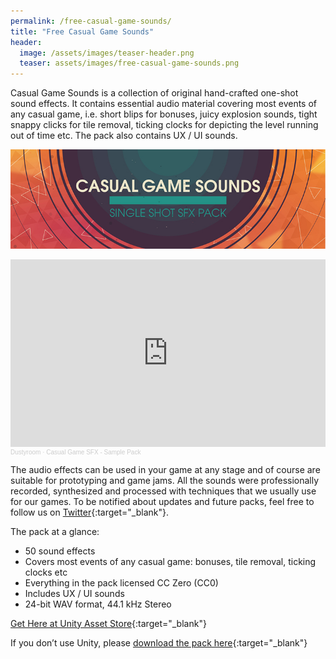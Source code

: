```yaml
---
permalink: /free-casual-game-sounds/
title: "Free Casual Game Sounds"
header:
  image: /assets/images/teaser-header.png
  teaser: assets/images/free-casual-game-sounds.png
---
```


Casual Game Sounds is a collection of original hand-crafted one-shot sound effects. It contains essential audio material covering most events of any casual game, i.e. short blips for bonuses, juicy explosion sounds, tight snappy clicks for tile removal, ticking clocks for depicting the level running out of time etc. The pack also contains UX / UI sounds.


![](/assets/images/fcgs-feat.jpg)

<iframe width="100%" height="300" scrolling="no" frameborder="no" allow="autoplay" src="https://w.soundcloud.com/player/?url=https%3A//api.soundcloud.com/tracks/176207859&color=%23ff5500&auto_play=false&hide_related=false&show_comments=true&show_user=true&show_reposts=false&show_teaser=true&visual=true"></iframe><div style="font-size: 10px; color: #cccccc;line-break: anywhere;word-break: normal;overflow: hidden;white-space: nowrap;text-overflow: ellipsis; font-family: Interstate,Lucida Grande,Lucida Sans Unicode,Lucida Sans,Garuda,Verdana,Tahoma,sans-serif;font-weight: 100;"><a href="https://soundcloud.com/dstrm" title="Dustyroom" target="_blank" style="color: #cccccc; text-decoration: none;">Dustyroom</a> · <a href="https://soundcloud.com/dstrm/casual-game-sfx-sample-pack-preview" title="Casual Game SFX - Sample Pack" target="_blank" style="color: #cccccc; text-decoration: none;">Casual Game SFX - Sample Pack</a></div>

The audio effects can be used in your game at any stage and of course are suitable for prototyping and game jams. All the sounds were professionally recorded, synthesized and processed with techniques that we usually use for our games. To be notified about updates and future packs, feel free to follow us on [Twitter](https://twitter.com/_dstrm){:target="_blank"}.  

The pack at a glance:  
  * 50 sound effects
  * Covers most events of any casual game: bonuses, tile removal, ticking clocks etc
  * Everything in the pack licensed CC Zero (CC0)
  * Includes UX / UI sounds
  * 24-bit WAV format, 44.1 kHz Stereo  

[Get Here at Unity Asset Store](https://www.assetstore.unity3d.com/#!/content/54116?aid=1101lHzQ){:target="_blank"}  

If you don’t use Unity, please [download the pack here](https://secureservercdn.net/50.62.198.70/157.58a.myftpupload.com/casualgamesounds/DM-CGS.zip){:target="_blank"}

